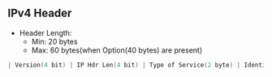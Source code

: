 ## IPv4 Header
- Header Length:
  - Min: 20 bytes
  - Max: 60 bytes(when Option(40 bytes) are present)
```c
| Version(4 bit) | IP Hdr Len(4 bit) | Type of Service(2 byte) | Identification(2 byte) | Flags(3 bit) | Fragment Offset(13 bit) |TTL(1 byte) | Protocol(1 byte) | IP Hdr Chksum only(2 byte) | SrcIP(4 byte) | DstIP(4 byte) | IP Options(0-40bytes) | Padding |  
```

